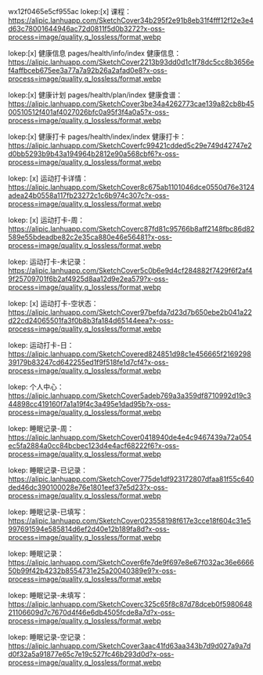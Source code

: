 wx12f0465e5cf955ac
lokep:[x]
课程：https://alipic.lanhuapp.com/SketchCover34b295f2e91b8eb31f4fff12f12e3e4d63c78001644946ac72d0811f5d0b3272?x-oss-process=image/quality,q_lossless/format,webp

lokep:[x] 健康信息 pages/health/info/index
健康信息：https://alipic.lanhuapp.com/SketchCover2213b93dd0d1c1f78dc5cc8b3656ef4affbceb675ee3a77a7a92b26a2afad0e8?x-oss-process=image/quality,q_lossless/format,webp

lokep:[x] 健康计划 pages/health/plan/index
健康食谱：https://alipic.lanhuapp.com/SketchCover3be34a4262773cae139a82cb8b4500510512f401af4027026bfc0a95f3f4a0a5?x-oss-process=image/quality,q_lossless/format,webp

lokep:[x] 健康打卡 pages/health/index/index
健康打卡：https://alipic.lanhuapp.com/SketchCoverfc99421cdded5c29e749d42747e2d0bb5293b9b43a194964b2812e90a568cbf6?x-oss-process=image/quality,q_lossless/format,webp

lokep: [x]
运动打卡详情：https://alipic.lanhuapp.com/SketchCover8c675ab1101046dce0550d76e3124adea24b0558a117fb23272c1c6b974c307c?x-oss-process=image/quality,q_lossless/format,webp

lokep: [x]
运动打卡-周：https://alipic.lanhuapp.com/SketchCoverc87fd81c95766b8aff2148fbc86d82589e55bdeadbe82c2e35ca880e46e56481?x-oss-process=image/quality,q_lossless/format,webp

lokep:
运动打卡-未记录：https://alipic.lanhuapp.com/SketchCover5c0b6e9d4cf284882f7429f6f2af49f25709701f6b2af4925d8aa12d9e2ea579?x-oss-process=image/quality,q_lossless/format,webp

lokep: [x]
运动打卡-空状态：https://alipic.lanhuapp.com/SketchCover97befda7d23d7b650ebe2b041a22d22cd24065501fa3f0b8b3fa184d65144eea?x-oss-process=image/quality,q_lossless/format,webp

lokep:
运动打卡-日：https://alipic.lanhuapp.com/SketchCovered824851d98c1e456665f216929839179b83247cd642255ed1f9f518fe1d7cf4?x-oss-process=image/quality,q_lossless/format,webp

lokep:
个人中心：https://alipic.lanhuapp.com/SketchCover5adeb769a3a359df8710992d19c344898cc419160f7a1a19f4c3a495e1dad95b?x-oss-process=image/quality,q_lossless/format,webp

lokep:
睡眠记录-周：https://alipic.lanhuapp.com/SketchCover0418940de4e4c9467439a72a054ec5fa2884a0cc84bcbec123d4e4acf68222f6?x-oss-process=image/quality,q_lossless/format,webp

lokep:
睡眠记录-已记录：https://alipic.lanhuapp.com/SketchCover775de1df923172807dfaa81f55c640ded46dc390100028e76e1801eef37e5d23?x-oss-process=image/quality,q_lossless/format,webp

lokep:
睡眠记录-已填写：https://alipic.lanhuapp.com/SketchCover023558198f617e3cce18f604c31e5997691594e585814d6ef2d40e12b189fa8d?x-oss-process=image/quality,q_lossless/format,webp

lokep:
睡眠记录：https://alipic.lanhuapp.com/SketchCover6fe7de9f697e8e67f032ac36e666650b99f42b4232b8554731e25a20040389e9?x-oss-process=image/quality,q_lossless/format,webp

lokep:
睡眠记录-未填写：https://alipic.lanhuapp.com/SketchCoverc325c65f8c87d78dceb0f598064821106609d7c7670d4f46e6db4505fcde8a7d?x-oss-process=image/quality,q_lossless/format,webp

lokep:
睡眠记录-空记录：https://alipic.lanhuapp.com/SketchCover3aac41fd63aa343b7d9d027a9a7dd0f32a5a91877e65c7e19c527fc46b293d0d?x-oss-process=image/quality,q_lossless/format,webp
